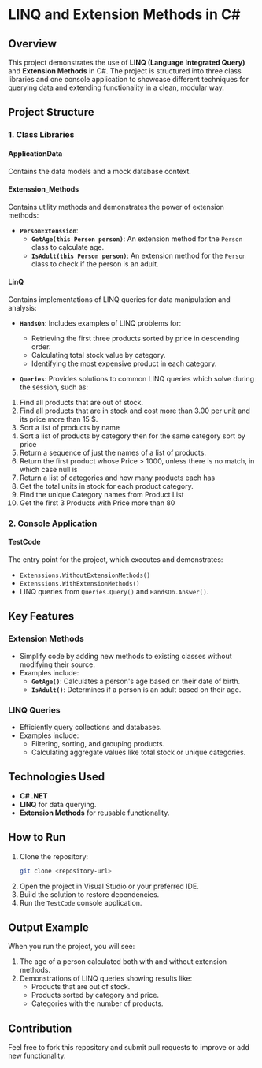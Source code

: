 # LINQ and Extension Methods in C#

## Overview
This project demonstrates the use of **LINQ (Language Integrated Query)** and **Extension Methods** in C#. The project is structured into three class libraries and one console application to showcase different techniques for querying data and extending functionality in a clean, modular way.

## Project Structure

### 1. **Class Libraries**
#### **ApplicationData**
Contains the data models and a mock database context.

#### **Extenssion_Methods**
Contains utility methods and demonstrates the power of extension methods:

- **`PersonExtenssion`**:
  - **`GetAge(this Person person)`**: An extension method for the `Person` class to calculate age.
  - **`IsAdult(this Person person)`**: An extension method for the `Person` class to check if the person is an adult.

#### **LinQ**
Contains implementations of LINQ queries for data manipulation and analysis:
- **`HandsOn`**: Includes examples of LINQ problems for:
  - Retrieving the first three products sorted by price in descending order.
  - Calculating total stock value by category.
  - Identifying the most expensive product in each category.

- **`Queries`**: Provides solutions to common LINQ queries which solve during the session, such as:
  
1. Find all products that are out of stock.
2. Find all products that are in stock and cost more than 3.00 per unit and its price more than 15 $.
3. Sort a list of products by name
4. Sort a list of products by category then for the same category sort by price
5. Return a sequence of just the names of a list of products.
6. Return the first product whose Price > 1000, unless there is no match, in which case null is 
7. Return a list of categories and how many products each has
8. Get the total units in stock for each product category.
9. Find the unique Category names from Product List
10. Get the first 3 Products with Price more than 80

### 2. **Console Application**
#### **TestCode**
The entry point for the project, which executes and demonstrates:
- `Extenssions.WithoutExtensionMethods()`
- `Extenssions.WithExtensionMethods()`
- LINQ queries from `Queries.Query()` and `HandsOn.Answer()`.

## Key Features
### Extension Methods
- Simplify code by adding new methods to existing classes without modifying their source.
- Examples include:
  - **`GetAge()`**: Calculates a person's age based on their date of birth.
  - **`IsAdult()`**: Determines if a person is an adult based on their age.

### LINQ Queries
- Efficiently query collections and databases.
- Examples include:
  - Filtering, sorting, and grouping products.
  - Calculating aggregate values like total stock or unique categories.

## Technologies Used
- **C# .NET**
- **LINQ** for data querying.
- **Extension Methods** for reusable functionality.

## How to Run
1. Clone the repository:
   ```bash
   git clone <repository-url>
   ```
2. Open the project in Visual Studio or your preferred IDE.
3. Build the solution to restore dependencies.
4. Run the `TestCode` console application.

## Output Example
When you run the project, you will see:
1. The age of a person calculated both with and without extension methods.
2. Demonstrations of LINQ queries showing results like:
   - Products that are out of stock.
   - Products sorted by category and price.
   - Categories with the number of products.

## Contribution
Feel free to fork this repository and submit pull requests to improve or add new functionality.
